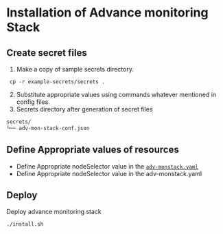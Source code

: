 # Installation of Advance monitoring Stack

## Create secret files
1. Make a copy of sample secrets directory.

```console
 cp -r example-secrets/secrets .
```
2. Substitute appropriate values using commands whatever mentioned in config files.
3. Secrets directory after generation of secret files
```sh
secrets/
└── adv-mon-stack-conf.json
```
## Define Appropriate values of resources

- Define Appropriate nodeSelector value in the [`adv-monstack.yaml`](./adv-monstack.yaml)
- Define Appropriate nodeSelector value in the adv-monstack.yaml

## Deploy

Deploy advance monitoring stack

```sh
./install.sh
```
